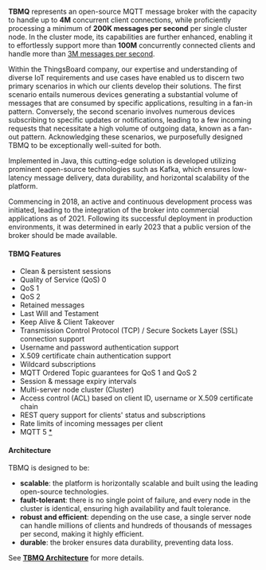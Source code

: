 
**TBMQ** represents an open-source MQTT message broker with the capacity to handle up to **4M** concurrent client connections, 
while proficiently processing a minimum of **200K messages per second** per single cluster node. 
In the cluster mode, its capabilities are further enhanced, enabling it to effortlessly support more than **100M** 
concurrently connected clients and handle more than [3M messages per second](/docs/mqtt-broker/reference/performance-tests/).

Within the ThingsBoard company, our expertise and understanding of diverse IoT requirements and use cases have enabled us to discern
two primary scenarios in which our clients develop their solutions. 
The first scenario entails numerous devices generating a substantial volume of messages that are consumed by specific applications, 
resulting in a fan-in pattern. Conversely, the second scenario involves numerous devices subscribing to specific updates or notifications, 
leading to a few incoming requests that necessitate a high volume of outgoing data, known as a fan-out pattern. 
Acknowledging these scenarios, we purposefully designed TBMQ to be exceptionally well-suited for both.

Implemented in Java, this cutting-edge solution is developed utilizing prominent open-source technologies such as Kafka, 
which ensures low-latency message delivery, data durability, and horizontal scalability of the platform.

Commencing in 2018, an active and continuous development process was initiated, leading to the integration of the broker into commercial applications as of 2021. 
Following its successful deployment in production environments, it was determined in early 2023 that a public version of the broker should be made available.

#### TBMQ Features

- Clean & persistent sessions
- Quality of Service (QoS) 0
- QoS 1
- QoS 2
- Retained messages
- Last Will and Testament
- Keep Alive & Client Takeover
- Transmission Control Protocol (TCP) / Secure Sockets Layer (SSL) connection support
- Username and password authentication support
- X.509 certificate chain authentication support
- Wildcard subscriptions
- MQTT Ordered Topic guarantees for QoS 1 and QoS 2
- Session & message expiry intervals
- Multi-server node cluster (Cluster)
- Access control (ACL) based on client ID, username or X.509 certificate chain
- REST query support for clients' status and subscriptions
- Rate limits of incoming messages per client
- MQTT 5 [*](https://github.com/thingsboard/tbmq#tbmq)


#### Architecture

TBMQ is designed to be:

* **scalable**: the platform is horizontally scalable and built using the leading open-source technologies.
* **fault-tolerant**: there is no single point of failure, and every node in the cluster is identical, ensuring high availability and fault tolerance.
* **robust and efficient**: depending on the use case, a single server node can handle millions of clients and hundreds of thousands of messages per second, making it highly efficient.
* **durable**: the broker ensures data durability, preventing data loss.

See [**TBMQ Architecture**](/docs/mqtt-broker/architecture) for more details.
